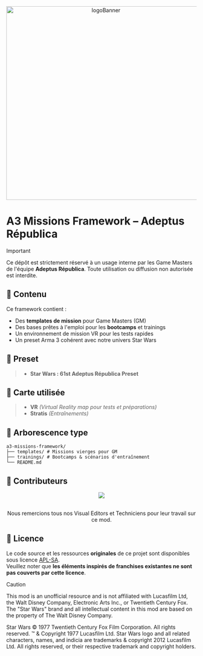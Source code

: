 <div align="center">
  <a href="https://adeptusrepublica.fr">
    <img src="https://arma3.com/assets/img/wallpapers/artofwar/2/thumb.jpg" alt="logoBanner" width=512px/>
  </a>
</div>

# A3 Missions Framework – Adeptus Républica

> [!IMPORTANT]  
> Ce dépôt est strictement réservé à un usage interne par les Game Masters de l'équipe **Adeptus Républica**. Toute utilisation ou diffusion non autorisée est interdite.

## 🧰 Contenu

Ce framework contient :

- Des **templates de mission** pour Game Masters (GM)
- Des bases prêtes à l'emploi pour les **bootcamps** et trainings
- Un environnement de mission VR pour les tests rapides
- Un preset Arma 3 cohérent avec notre univers Star Wars

## 🎫 Preset

> - **Star Wars : 61st Adeptus Républica Preset**

## 🧩 Carte utilisée

> - **VR** _(Virtual Reality map pour tests et préparations)_
> - **Stratis** _(Entraînements)_

## 📂 Arborescence type

```
a3-missions-framework/
├── templates/ # Missions vierges pour GM
├── trainings/ # Bootcamps & scénarios d'entraînement
└── README.md
```

## 🤝 Contributeurs

<div align="center">
  <a href="https://github.com/Admors/adeptusAuxiliaire/graphs/contributors">
    <img src="https://contrib.rocks/image?repo=Adeptus-TEAM/a3-aux-adeptus"/>
  </a>
  <br/><br/>
  <p>Nous remercions tous nos Visual Editors et Techniciens pour leur travail sur ce mod.</p>
</div>

## 📜 Licence

Le code source et les ressources **originales** de ce projet sont disponibles sous licence [APL-SA](https://www.bohemia.net/community/licenses/arma-public-license-share-alike).  
Veuillez noter que **les éléments inspirés de franchises existantes ne sont pas couverts par cette licence**.

> [!CAUTION]
> This mod is an unofficial resource and is not affiliated with Lucasfilm Ltd, the Walt Disney Company, Electronic Arts Inc., or Twentieth Century Fox. The "Star Wars" brand and all intellectual content in this mod are based on the property of The Walt Disney Company.
>
> Star Wars © 1977 Twentieth Century Fox Film Corporation. All rights reserved. ™ & Copyright 1977 Lucasfilm Ltd. Star Wars logo and all related characters, names, and indicia are trademarks & copyright 2012 Lucasfilm Ltd. All rights reserved, or their respective trademark and copyright holders.
